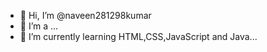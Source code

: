 - 👋 Hi, I’m @naveen281298kumar
- 👀 I’m a ...
- 🌱 I’m currently learning HTML,CSS,JavaScript and Java...

<!---
naveen281298kumar/naveen281298kumar is a ✨ special ✨ repository because its `README.md` (this file) appears on your GitHub profile.
You can click the Preview link to take a look at your changes.
--->
